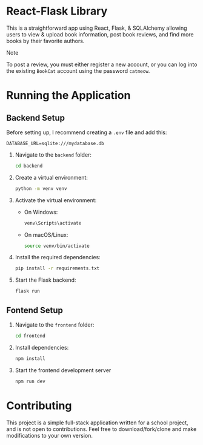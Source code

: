 # React-Flask Library

This is a straightforward app using React, Flask, & SQLAlchemy allowing
users to view & upload book information, post book reviews, and find more
books by their favorite authors.

> [!NOTE]
> To post a review, you must either register a new account, or you can log
> into the existing `BookCat` account using the password `catmeow`.

# Running the Application

## Backend Setup

Before setting up, I recommend creating a `.env` file and add this:

```.env
DATABASE_URL=sqlite:///mydatabase.db
```

1. Navigate to the `backend` folder:
   ```bash
   cd backend
   ```

2. Create a virtual environment:
    ```bash
    python -m venv venv
    ```

3. Activate the virtual environment:
    - On Windows:
       ```bash
       venv\Scripts\activate
       ```
    - On macOS/Linux:
       ```bash
       source venv/bin/activate
       ```

4. Install the required dependencies:
   ```bash
   pip install -r requirements.txt
   ```

5. Start the Flask backend:
   ```bash
   flask run
   ```

## Fontend Setup

1. Navigate to the `frontend` folder:
   ```bash
   cd frontend
   ```
2. Install dependencies:
   ```bash
   npm install
   ```
3. Start the frontend development server
   ```bash
   npm run dev
   ```

# Contributing

This project is a simple full-stack application written for a school project,
and is not open to contributions. Feel free to download/fork/clone and make
modifications to your own version.